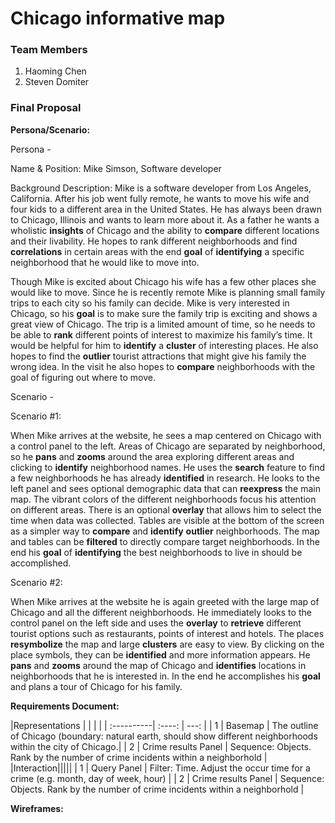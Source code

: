 # Chicago informative map

### Team Members
1. Haoming Chen
2. Steven Domiter

### Final Proposal
**Persona/Scenario:**

Persona - 

Name & Position: Mike Simson, Software developer

Background Description: Mike is a software developer from Los Angeles, California. After his job went fully remote, he wants to move his wife and four kids to a different area in the United States. He has always been drawn to Chicago, Illinois and wants to learn more about it. As a father he wants a wholistic **insights** of Chicago and the ability to **compare** different locations and their livability. He hopes to rank different neighborhoods and find **correlations** in certain areas with the end **goal** of **identifying** a specific neighborhood that he would like to move into.

Though Mike is excited about Chicago his wife has a few other places she would like to move. Since he is recently remote Mike is planning small family trips to each city so his family can decide. Mike is very interested in Chicago, so his **goal** is to make sure the family trip is exciting and shows a great view of Chicago. The trip is a limited amount of time, so he needs to be able to **rank** different points of interest to maximize his family’s time. It would be helpful for him to **identify** a **cluster** of interesting places. He also hopes to find the **outlier** tourist attractions that might give his family the wrong idea. In the visit he also hopes to **compare** neighborhoods with the goal of figuring out where to move.  

Scenario -

Scenario #1:

When Mike arrives at the website, he sees a map centered on Chicago with a control panel to the left. Areas of Chicago are separated by neighborhood, so he **pans** and **zooms** around the area exploring different areas and clicking to **identify** neighborhood names. He uses the **search** feature to find a few neighborhoods he has already **identified** in research. He looks to the left panel and sees optional demographic data that can **reexpress** the main map. The vibrant colors of the different neighborhoods focus his attention on different areas. There is an optional **overlay** that allows him to select the time when data was collected. Tables are visible at the bottom of the screen as a simpler way to **compare** and **identify** **outlier** neighborhoods. The map and tables can be **filtered** to directly compare target neighborhoods. In the end his **goal** of **identifying** the best neighborhoods to live in should be accomplished.   

Scenario #2: 

When Mike arrives at the website he is again greeted with the large map of Chicago and all the different neighborhoods. He immediately looks to the control panel on the left side and uses the **overlay** to **retrieve** different tourist options such as restaurants, points of interest and hotels. The places **resymbolize** the map and large **clusters** are easy to view. By clicking on the place symbols, they can be **identified** and more information appears. He **pans** and **zooms** around the map of Chicago and **identifies** locations in neighborhoods that he is interested in. In the end he accomplishes his **goal** and plans a tour of Chicago for his family. 

**Requirements Document:**

|Representations     |  | |  | 
| :----------|    :----:   |          ---: |
| 1      | Basemap | The outline of Chicago (boundary: natural earth, should show different neighborhoods within the city of Chicago.|
| 2   | Crime results Panel        | Sequence: Objects. Rank by the number of crime incidents within a neighborhold      |
|Interaction|||||
| 1      | Query Panel       |  Filter: Time. Adjust the occur time for a crime (e.g. month, day of week, hour)  |
| 2   | Crime results Panel        | Sequence: Objects. Rank by the number of crime incidents within a neighborhold      |

**Wireframes:**






